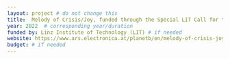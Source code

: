 ```yaml
---
layout: project # do not change this
title: 	Melody of Crisis/Joy, funded through the Special LIT Call for the Ars Electronica Festival 2024	# title of the project
year: 2022	# corresponding year/duration
funded by: Linz Institute of Technology (LIT) # if needed
website: https://www.ars.electronica.at/planetb/en/melody-of-crisis-joy/
budget: # if needed
---
```

